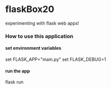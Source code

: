 # flaskBox20
experimenting with flask web apps!

### How to use this application 
#### set environment variables
set FLASK_APP="main.py"
set FLASK_DEBUG=1
#### run the app
flask run
